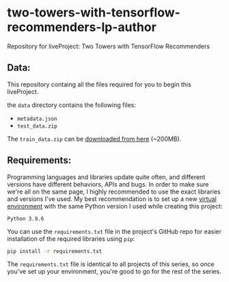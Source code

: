 # two-towers-with-tensorflow-recommenders-lp-author
Repository for liveProject: Two Towers with TensorFlow Recommenders

## Data:
This repository containg all the files required for you to begin this liveProject.

the `data` directory contains the following files:
* `metadata.json`
* `test_data.zip`

The `train_data.zip` can be [downloaded from here](https://lp-prod-resources.s3.us-west-2.amazonaws.com/866/train_data.zip) (~200MB).

## Requirements:
Programming languages and libraries update quite often, and different versions have different behaviors, APIs and bugs. In order to make sure we're all on the same page, I highly recommended to use the exact libraries and versions I've used. My best recommendation is to set up a new [virtual environment](https://docs.python.org/3/tutorial/venv.html) with the same Python version I used while creating this project: 
```
Python 3.9.6
```
You can use the `requirements.txt` file in the project's GitHub repo for easier installation of the required libraries using `pip`:
```bash
pip install -r requirements.txt
```
The `requirements.txt` file is identical to all projects of this series, so once you've set up your environment, you're good to go for the rest of the series. 
